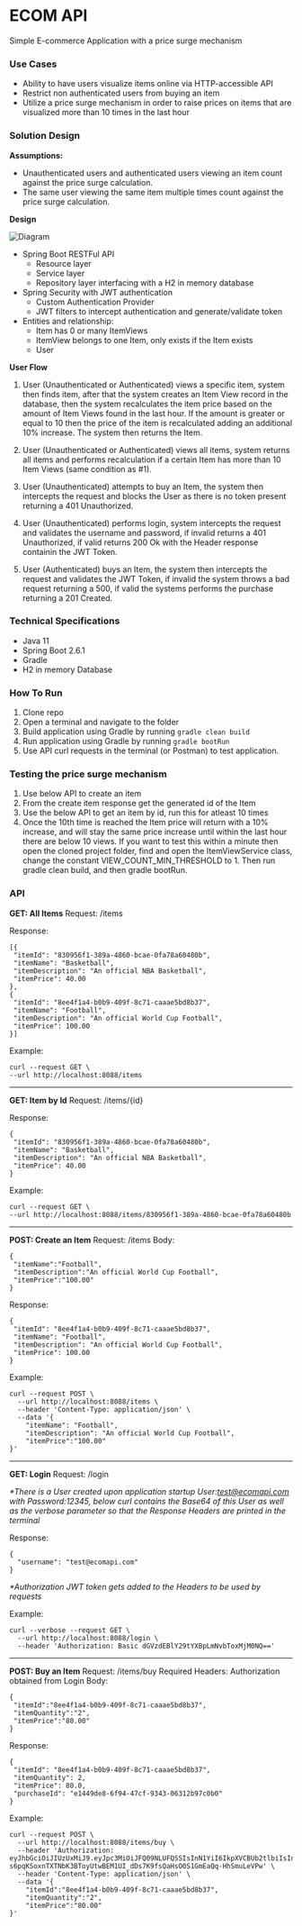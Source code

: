# ECOM API
Simple E-commerce Application with a price surge mechanism


### Use Cases
- Ability to have users visualize items online via HTTP-accessible API
- Restrict non authenticated users from buying an item
- Utilize a price surge mechanism in order to raise prices on items that are visualized more than 10 times in the last hour


### Solution Design


**Assumptions:**
- Unauthenticated users and authenticated users viewing an item count against the price surge calculation.
- The same user viewing the same item multiple times count against the price surge calculation.


**Design**

![Diagram](https://user-images.githubusercontent.com/57781585/144940937-483e7a56-4145-4504-869c-1b0b4b36410c.png)
- Spring Boot RESTFul API
  - Resource layer
  - Service layer
  - Repository layer interfacing with a H2 in memory database
- Spring Security with JWT authentication
  - Custom Authentication Provider
  - JWT filters to intercept authentication and generate/validate token
- Entities and relationship:
  - Item has 0 or many ItemViews
  - ItemView belongs to one Item, only exists if the Item exists
  - User

**User Flow**
1) User (Unauthenticated or Authenticated) views a specific item, system then finds item, after that the system creates an Item View record in the database, then the system recalculates the item price based on the amount of Item Views found in the last hour. If the amount is greater or equal to 10 then the price of the item is recalculated adding an additional 10% increase. The system then returns the Item.

2) User (Unauthenticated or Authenticated) views all items, system returns all items and performs recalculation if a certain Item has more than 10 Item Views (same condition as #1).

3) User (Unauthenticated) attempts to buy an Item, the system then intercepts the request and blocks the User as there is no token present returning a 401 Unauthorized.

4) User (Unauthenticated) performs login, system intercepts the request and validates the username and password, if invalid returns a 401 Unauthorized, if valid returns 200 Ok with the Header response containin the JWT Token.

5) User (Authenticated) buys an Item, the system then intercepts the request and validates the JWT Token, if invalid the system throws a bad request returning a 500, if valid the systems performs the purchase returning a 201 Created.


### Technical Specifications
- Java 11
- Spring Boot 2.6.1
- Gradle
- H2 in memory Database


### How To Run
1. Clone repo
2. Open a terminal and navigate to the folder
3. Build application using Gradle by running `gradle clean build`
4. Run application using Gradle by running `gradle bootRun`
5. Use API curl requests in the terminal (or Postman) to test application.


### Testing the price surge mechanism
1. Use below API to create an item
2. From the create item response get the generated id of the Item
3. Use the below API to get an item by id, run this for atleast 10 times
4. Once the 10th time is reached the Item price will return with a 10% increase, and will stay the same price increase until within the last hour there are below 10 views. If you want to test this within a minute then open the cloned project folder, find and open the ItemViewService class, change the constant VIEW_COUNT_MIN_THRESHOLD to 1. Then run gradle clean build, and then gradle bootRun.


### API

**GET: All Items**
Request: /items

Response:
```
[{
 "itemId": "830956f1-389a-4860-bcae-0fa78a60480b",
 "itemName": "Basketball",
 "itemDescription": "An official NBA Basketball",
 "itemPrice": 40.00
},
{
 "itemId": "8ee4f1a4-b0b9-409f-8c71-caaae5bd8b37",
 "itemName": "Football",
 "itemDescription": "An official World Cup Football",
 "itemPrice": 100.00
}]
```

Example:
```
curl --request GET \
--url http://localhost:8088/items
```

---

**GET: Item by Id**
Request: /items/{id}

Response:
```
{
 "itemId": "830956f1-389a-4860-bcae-0fa78a60480b",
 "itemName": "Basketball",
 "itemDescription": "An official NBA Basketball",
 "itemPrice": 40.00
}
```

Example:
```
curl --request GET \
--url http://localhost:8088/items/830956f1-389a-4860-bcae-0fa78a60480b
```

---

**POST: Create an Item**
Request: /items
Body:
```
{
 "itemName":"Football",
 "itemDescription":"An official World Cup Football",
 "itemPrice":"100.00"
}
```

Response:
```
{
 "itemId": "8ee4f1a4-b0b9-409f-8c71-caaae5bd8b37",
 "itemName": "Football",
 "itemDescription": "An official World Cup Football",
 "itemPrice": 100.00
}
```

Example:
```
curl --request POST \
  --url http://localhost:8088/items \
  --header 'Content-Type: application/json' \
  --data '{
 	"itemName": "Football",
 	"itemDescription": "An official World Cup Football",
	"itemPrice":"100.00"
}'
```

---

**GET: Login**
Request: /login

<em>*There is a User created upon application startup User:test@ecomapi.com with Password:12345, below curl contains the Base64 of this User as well as the verbose parameter so that the Response Headers are printed in the terminal</em>

Response:
```
{
  "username": "test@ecomapi.com"
}
```
<em>*Authorization JWT token gets added to the Headers to be used by requests</em>

Example:
```
curl --verbose --request GET \
  --url http://localhost:8088/login \
  --header 'Authorization: Basic dGVzdEBlY29tYXBpLmNvbToxMjM0NQ=='
```

---

**POST: Buy an Item**
Request: /items/buy
Required Headers: Authorization obtained from Login
Body:
```
{
 "itemId":"8ee4f1a4-b0b9-409f-8c71-caaae5bd8b37",
 "itemQuantity":"2",
 "itemPrice":"80.00"
}
```

Response:
```
{
 "itemId": "8ee4f1a4-b0b9-409f-8c71-caaae5bd8b37",
 "itemQuantity": 2,
 "itemPrice": 80.0,
 "purchaseId": "e1449de8-6f94-47cf-9343-06312b97c0b0"
}
```

Example:
```
curl --request POST \
  --url http://localhost:8088/items/buy \
  --header 'Authorization: eyJhbGciOiJIUzUxMiJ9.eyJpc3MiOiJFQ09NLUFQSSIsInN1YiI6IkpXVCBUb2tlbiIsInVzZXJuYW1lIjoidGVzdEBlY29tYXBpLmNvbSIsImlhdCI6MTYzODgzMzkzMSwiZXhwIjoxNjM4ODM0ODMxfQ.fVUfc59xQp57JoJMuB7XVF-s6pqKSoxnTXTNbK3BToyUtwBEM1UI_dDs7K9fsQaHsO0S1GmEaQq-HhSmuLeVPw' \
  --header 'Content-Type: application/json' \
  --data '{
	"itemId":"8ee4f1a4-b0b9-409f-8c71-caaae5bd8b37",
	"itemQuantity":"2",
	"itemPrice":"80.00"
}'
```


